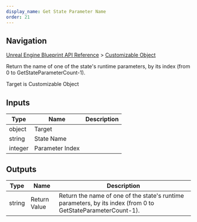 ```yaml
---
display_name: Get State Parameter Name
order: 21
---
```

## Navigation

[Unreal Engine Blueprint API Reference](https://dev.epicgames.com/documentation/en-us/unreal-engine/BlueprintAPI) > [Customizable Object](https://dev.epicgames.com/documentation/en-us/unreal-engine/BlueprintAPI/CustomizableObject)

Return the name of one of the state's runtime parameters, by its index (from 0 to GetStateParameterCount-1).

Target is Customizable Object

## Inputs

| Type | Name | Description |
| --- | --- | --- |
| object | Target |  |
| string | State Name |  |
| integer | Parameter Index |  |

## Outputs

| Type | Name | Description |
| --- | --- | --- |
| string | Return Value | Return the name of one of the state's runtime parameters, by its index (from 0 to GetStateParameterCount-1). |
